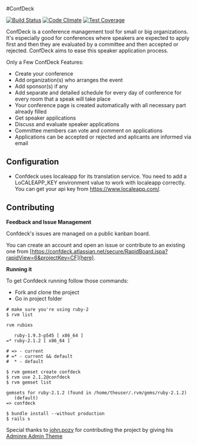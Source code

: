#ConfDeck

[![Build Status](https://travis-ci.org/kodgemisi/confdeck.svg?branch=development)](https://travis-ci.org/kodgemisi/confdeck)
[![Code Climate](https://codeclimate.com/github/kodgemisi/confdeck/badges/gpa.svg)](https://codeclimate.com/github/kodgemisi/confdeck)
[![Test Coverage](https://codeclimate.com/github/kodgemisi/confdeck/badges/coverage.svg)](https://codeclimate.com/github/kodgemisi/confdeck)

ConfDeck is a conference management tool for small or big organizations. It's especially good for conferences where speakers are expected to apply first and then they are evaluated by a committee and then accepted or rejected. ConfDeck aims to ease this speaker application process.

Only a Few ConfDeck Features:

* Create your conference 
* Add organization(s) who arranges the event 
* Add sponsor(s) if any 
* Add separate and detailed schedule for every day of conference for every room that a speak will take place 
* Your conference page is created automatically with all necessary part already filled 
* Get speaker applications 
* Discuss and evaluate speaker applications 
* Committee members can vote and comment on applications 
* Applications can be accepted or rejected and aplicants are informed via email

Configuration
-------------

* Confdeck uses localeapp for its translation service. You need to add a LoCALEAPP_KEY environment value to work with localeapp correctly. You can get your api key from https://www.localeapp.com/.


Contributing
------------

**Feedback and Issue Management**

Confdeck's issues are managed on a public kanban board.

You can create an account and open an issue or contribute to an existing one from [https://confdeck.atlassian.net/secure/RapidBoard.jspa?rapidView=6&projectKey=CF](here).

**Running it**

To get Confdeck running follow those commands:

* Fork and clone the project
* Go in project folder

```
# make sure you're using ruby-2
$ rvm list

rvm rubies

   ruby-1.9.3-p545 [ x86_64 ]
=* ruby-2.1.2 [ x86_64 ]

# => - current
# =* - current && default
#  * - default

$ rvm gemset create confdeck
$ rvm use 2.1.2@confdeck
$ rvm gemset list

gemsets for ruby-2.1.2 (found in /home/theuser/.rvm/gems/ruby-2.1.2)
   (default)
=> confdeck

$ bundle install --without production
$ rails s
```



Special thanks to [john.pozy](www.twitter.com/pampersdry) for contributing the project by giving his [Adminre Admin Theme](http://themeforest.net/item/adminre-responsive-admin-theme/7133307)
